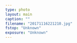 ```yaml
---
type: photo
layout: main
caption: ""
filename: "20171116221210.jpg"
fstop: "Unknown"
exposure: "Unknown"
---
```

